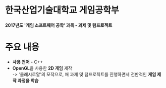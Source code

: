 # 한국산업기술대학교 게임공학부
#### 2017년도 '게임 소프트웨어 공학' 과목 - 과제 및 텀프로젝트  


# 주요 내용
* **사용 언어** - C++
* **OpenGL**을 사용한 **2D 게임** 제작  
-> '클래시로얄'의 모작으로, 매 과제 및 텀프로젝트를 진행하면서 전반적인 **게임 제작 과정을 학습**
